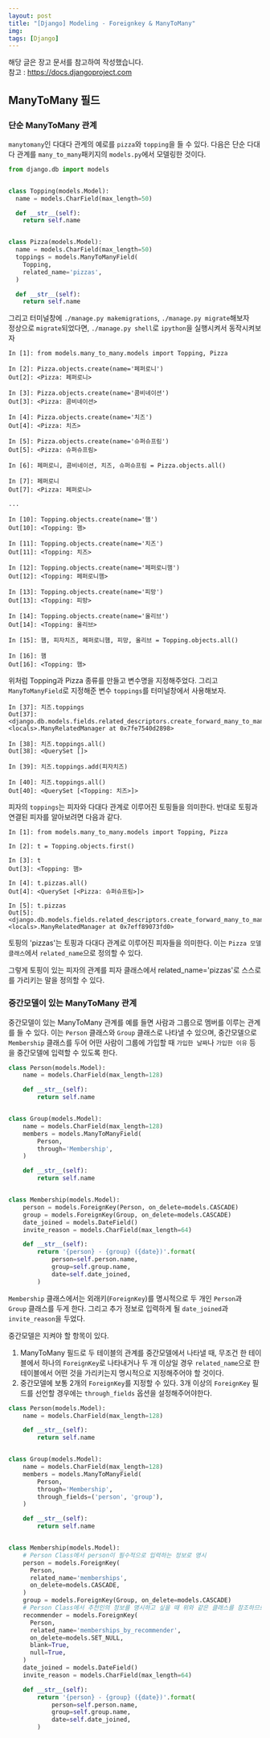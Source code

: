 ```yaml
---
layout: post
title: "[Django] Modeling - Foreignkey & ManyToMany"
img:
tags: [Django]
---
```



해당 글은 장고 문서를 참고하여 작성했습니다. <br>
참고 : https://docs.djangoproject.com

## ManyToMany 필드

### 단순 ManyToMany 관계

`manytomany`인 다대다 관계의 예로를 `pizza`와 `topping`을 들 수 있다.
다음은 단순 다대다 관계를 `many_to_many`패키지의 `models.py`에서 모델링한 것이다.
```python
from django.db import models


class Topping(models.Model):
  name = models.CharField(max_length=50)

  def __str__(self):
    return self.name


class Pizza(models.Model):
  name = models.CharField(max_length=50)
  toppings = models.ManyToManyField(
    Topping,
    related_name='pizzas',
  )

  def __str__(self):
    return self.name
```
그리고 터미널창에 `./manage.py makemigrations`, `./manage.py migrate`해보자 <br>
정상으로 `migrate`되었다면,  `./manage.py shell`로 `ipython`을 실행시켜서 동작시켜보자 <br>

```terminal
In [1]: from models.many_to_many.models import Topping, Pizza

In [2]: Pizza.objects.create(name='페퍼로니')
Out[2]: <Pizza: 페퍼로니>

In [3]: Pizza.objects.create(name='콤비네이션')
Out[3]: <Pizza: 콤비네이션>

In [4]: Pizza.objects.create(name='치즈')
Out[4]: <Pizza: 치즈>

In [5]: Pizza.objects.create(name='슈퍼슈프림')
Out[5]: <Pizza: 슈퍼슈프림>

In [6]: 페퍼로니, 콤비네이션, 치즈, 슈퍼슈프림 = Pizza.objects.all()

In [7]: 페퍼로니
Out[7]: <Pizza: 페퍼로니>

...

In [10]: Topping.objects.create(name='햄')
Out[10]: <Topping: 햄>

In [11]: Topping.objects.create(name='치즈')
Out[11]: <Topping: 치즈>

In [12]: Topping.objects.create(name='페퍼로니햄')
Out[12]: <Topping: 페퍼로니햄>

In [13]: Topping.objects.create(name='피망')
Out[13]: <Topping: 피망>

In [14]: Topping.objects.create(name='올리브')
Out[14]: <Topping: 올리브>

In [15]: 햄, 피자치즈, 페퍼로니햄, 피망, 올리브 = Topping.objects.all()

In [16]: 햄
Out[16]: <Topping: 햄>
```
위처럼 Topping과 Pizza 종류를 만들고 변수명을 지정해주었다.
그리고 `ManyToManyField`로 지정해준 변수 `toppings`를 터미널창에서 사용해보자.

```termial
In [37]: 치즈.toppings
Out[37]: <django.db.models.fields.related_descriptors.create_forward_many_to_many_manager.<locals>.ManyRelatedManager at 0x7fe7540d2898>

In [38]: 치즈.toppings.all()
Out[38]: <QuerySet []>

In [39]: 치즈.toppings.add(피자치즈)

In [40]: 치즈.toppings.all()
Out[40]: <QuerySet [<Topping: 치즈>]>
```

피자의 `toppings`는 피자와 다대다 관계로 이루어진 토핑들을 의미한다.
반대로 토핑과 연결된 피자를 알아보려면 다음과 같다.

```terminal
In [1]: from models.many_to_many.models import Topping, Pizza

In [2]: t = Topping.objects.first()

In [3]: t
Out[3]: <Topping: 햄>

In [4]: t.pizzas.all()
Out[4]: <QuerySet [<Pizza: 슈퍼슈프림>]>

In [5]: t.pizzas
Out[5]: <django.db.models.fields.related_descriptors.create_forward_many_to_many_manager.<locals>.ManyRelatedManager at 0x7eff89073fd0>
```

토핑의 'pizzas'는 토핑과 다대다 관계로 이루어진 피자들을 의미한다. 이는 `Pizza 모델클래스`에서 `related_name`으로 정의할 수 있다.

그렇게 토핑이 있는 피자의 관계를 피자 클래스에서 related_name='pizzas'로 스스로를 가리키는 말을 정의할 수 있다.

### 중간모델이 있는 ManyToMany 관계

중간모델이 있는 ManyToMany 관계를 예를 들면 사람과 그룹으로 멤버를 이루는 관계를 들 수 있다. 이는 `Person` 클래스와 `Group` 클래스로 나타낼 수 있으며, 중간모델으로 `Membership` 클래스를 두어 어떤 사람이 그룹에 가입할 때 `가입한 날짜`나 `가입한 이유` 등을 중간모델에 입력할 수 있도록 한다.

```python
class Person(models.Model):
    name = models.CharField(max_length=128)

    def __str__(self):
        return self.name


class Group(models.Model):
    name = models.CharField(max_length=128)
    members = models.ManyToManyField(
        Person,
        through='Membership',
    )

    def __str__(self):
        return self.name


class Membership(models.Model):
    person = models.ForeignKey(Person, on_delete=models.CASCADE)
    group = models.ForeignKey(Group, on_delete=models.CASCADE)
    date_joined = models.DateField()
    invite_reason = models.CharField(max_length=64)

    def __str__(self):
        return '{person} - {group} ({date})'.format(
            person=self.person.name,
            group=self.group.name,
            date=self.date_joined,
        )
```

`Membership` 클래스에서는 외래키(`ForeignKey`)를 명시적으로 두 개인 `Person`과 `Group` 클래스를 두게 한다. 그리고 추가 정보로 입력하게 될 `date_joined`과 `invite_reason`을 두었다.

중간모델은 지켜야 할 항목이 있다.
1. ManyToMany 필드로 두 테이블의 관계를 중간모델에서 나타낼 때, 무조건 한 테이블에서 하나의 `ForeignKey`로 나타내거나 두 개 이상일 경우 `related_name`으로 한 테이블에서 어떤 것을 가리키는지 명시적으로 지정해주어야 할 것이다.
2. 중간모델에 보통 2개의 `ForeignKey`를 지정할 수 있다. 3개 이상의 `ForeignKey` 필드를 선언할 경우에는 `through_fields` 옵션을 설정해주어야한다.
```python
class Person(models.Model):
    name = models.CharField(max_length=128)

    def __str__(self):
        return self.name


class Group(models.Model):
    name = models.CharField(max_length=128)
    members = models.ManyToManyField(
        Person,
        through='Membership',
        through_fields=('person', 'group'),
    )

    def __str__(self):
        return self.name


class Membership(models.Model):
    # Person Class에서 person이 필수적으로 입력하는 정보로 명시
    person = models.ForeignKey(
      Person,
      related_name='memberships',
      on_delete=models.CASCADE,
    )
    group = models.ForeignKey(Group, on_delete=models.CASCADE)
    # Person Class에서 추천인의 정보를 명시하고 싶을 때 위와 같은 클래스를 참조하므로 위와 같이 related_name을 지정해주어야한다.
    recommender = models.ForeignKey(
      Person,
      related_name='memberships_by_recommender',
      on_delete=models.SET_NULL,
      blank=True,
      null=True,
    )
    date_joined = models.DateField()
    invite_reason = models.CharField(max_length=64)

    def __str__(self):
        return '{person} - {group} ({date})'.format(
            person=self.person.name,
            group=self.group.name,
            date=self.date_joined,
        )
```
